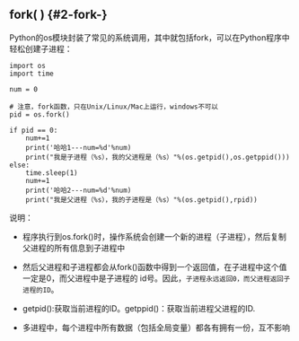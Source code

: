 ## fork\( \) {#2-fork-}

Python的os模块封装了常见的系统调用，其中就包括fork，可以在Python程序中轻松创建子进程：

```
import os
import time

num = 0

# 注意，fork函数，只在Unix/Linux/Mac上运行，windows不可以
pid = os.fork()

if pid == 0:
    num+=1
    print('哈哈1---num=%d'%num)
    print("我是子进程（%s），我的父进程是（%s）"%(os.getpid(),os.getppid()))
else:
    time.sleep(1)
    num+=1
    print('哈哈2---num=%d'%num)
    print("我是父进程（%s），我的子进程是（%s）"%(os.getpid(),rpid))
```

说明：

* 程序执行到os.fork\(\)时，操作系统会创建一个新的进程（子进程），然后复制父进程的所有信息到子进程中

* 然后父进程和子进程都会从fork\(\)函数中得到一个返回值，在子进程中这个值一定是0，而父进程中是子进程的 id号。因此，`子进程永远返回0，而父进程返回子进程的ID`。

* getpid\(\):获取当前进程的ID。getppid\(\)：获取当前进程父进程的ID.

* 多进程中，每个进程中所有数据（包括全局变量）都各有拥有一份，互不影响



